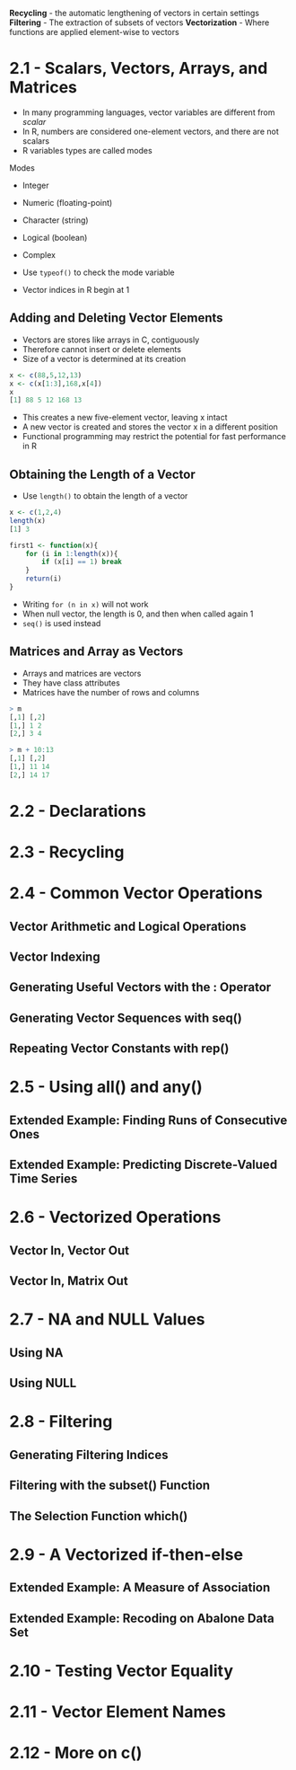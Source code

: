 **Recycling** - the automatic lengthening of vectors in certain settings
**Filtering** - The extraction of subsets of vectors
**Vectorization** - Where functions are applied element-wise to vectors

# 2.1 - Scalars, Vectors, Arrays, and Matrices

- In many programming languages, vector variables are different from _scalar_
- In R, numbers are considered one-element vectors, and there are not scalars
- R variables types are called modes

Modes
- Integer
- Numeric (floating-point)
- Character (string)
- Logical (boolean)
- Complex

- Use `typeof()` to check the mode variable

- Vector indices in R begin at 1


## Adding and Deleting Vector Elements

- Vectors are stores like arrays in C, contiguously
- Therefore cannot insert or delete elements
- Size of a vector is determined at its creation

```R
x <- c(88,5,12,13)
x <- c(x[1:3],168,x[4])
x
[1] 88 5 12 168 13
```

- This creates a new five-element vector, leaving x intact
- A new vector is created and stores the vector x in a different position
- Functional programming may restrict the potential for fast performance in R

## Obtaining the Length of a Vector

- Use `length()` to obtain the length of a vector

```R
x <- c(1,2,4)
length(x)
[1] 3
```

```R
first1 <- function(x){
	for (i in 1:length(x)){
		if (x[i] == 1) break
	}
	return(i)
}
```

- Writing `for (n in x)` will not work
- When null vector, the length is 0, and then when called again 1
- `seq()` is used instead

## Matrices and Array as Vectors


- Arrays and matrices are vectors
- They have class attributes
- Matrices have the number of rows and columns

```R
> m
[,1] [,2]
[1,] 1 2
[2,] 3 4

> m + 10:13
[,1] [,2]
[1,] 11 14
[2,] 14 17
```

# 2.2 - Declarations



# 2.3 - Recycling
# 2.4 - Common Vector Operations

## Vector Arithmetic and Logical Operations
## Vector Indexing
## Generating Useful Vectors with the : Operator
## Generating Vector Sequences with seq()
## Repeating Vector Constants with rep()
# 2.5 - Using all() and any()

## Extended Example: Finding Runs of Consecutive Ones
## Extended Example: Predicting Discrete-Valued Time Series
# 2.6 - Vectorized Operations

## Vector In, Vector Out
## Vector In, Matrix Out
# 2.7 - NA and NULL Values

## Using NA

## Using NULL

# 2.8 - Filtering

## Generating Filtering Indices
## Filtering with the subset() Function
## The Selection Function which()
# 2.9 - A Vectorized if-then-else

## Extended Example: A Measure of Association

## Extended Example: Recoding on Abalone Data Set

# 2.10 - Testing Vector Equality
# 2.11 - Vector Element Names
# 2.12 - More on c()